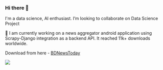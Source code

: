 ### Hi there 👋

I'm a data science, AI enthusiast. 
I’m looking to collaborate on Data Science Project

🔭 I am currently working on a news aggregator android application using Scrapy-Django integration as a backend API. It reached 11k+ downloads worldwide.

Download from here - [BDNewsToday](https://play.google.com/store/apps/details?id=com.softaholik.bdnewstoday&hl=en&gl=US)

[<img src="https://img.shields.io/badge/LinkedIn-0077B5?style=for-the-badge&logo=linkedin&logoColor=white" />](https://www.linkedin.com/in/ahmedshahriar/)




<!--
**ahmedshahriar/ahmedshahriar** is a ✨ _special_ ✨ repository because its `README.md` (this file) appears on your GitHub profile.

Here are some ideas to get you started:
[![Sakib's github stats](https://github-readme-stats.vercel.app/api?username=ahmedshahriar&theme=blue-green)](https://github.com/ahmedshahriar)

![1](https://github-readme-stats.vercel.app/api/top-langs/?username=ahmedshahriar&theme=blue-green)

- 🔭 I’m currently working on ...
- 🌱 I’m currently learning ...
- 👯 I’m looking to collaborate on ...
- 🤔 I’m looking for help with ...
- 💬 Ask me about ...
- 📫 How to reach me: ...
- 😄 Pronouns: ...
- ⚡ Fun fact: ...
-->
